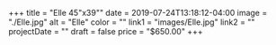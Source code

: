 +++
title = "Elle 45\"x39\""
date = 2019-07-24T13:18:12-04:00
image = "./Elle.jpg"
alt = "Elle"
color = ""
link1 = "images/Elle.jpg"
link2 = ""
projectDate = ""
draft = false
price = "$650.00"
+++
